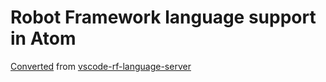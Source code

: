 # Robot Framework language support in Atom #

[Converted](https://cson-json-converter.netlify.app/) from [vscode-rf-language-server](https://github.com/tomi/vscode-rf-language-server/)
